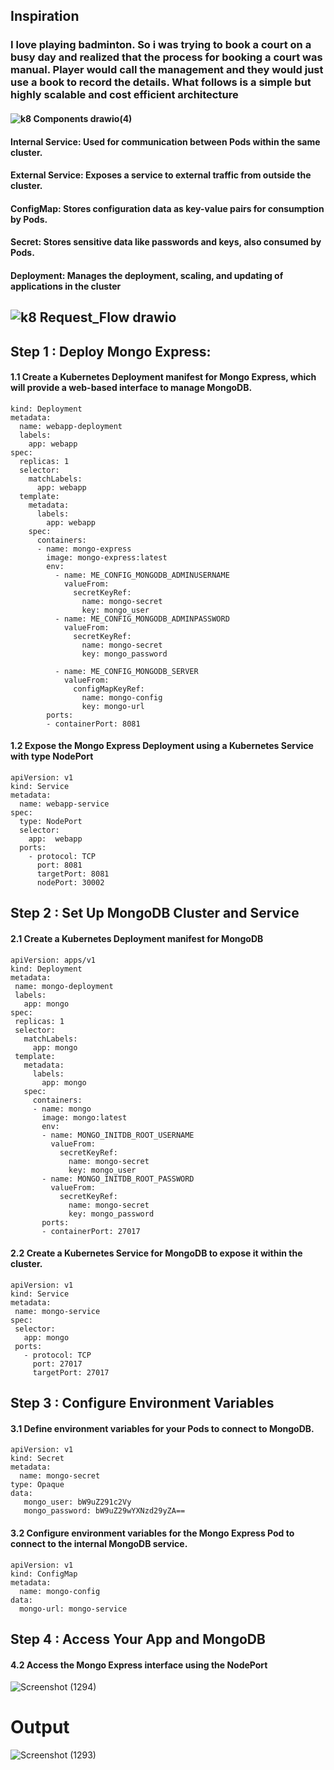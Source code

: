 ## Inspiration 
### I love playing badminton. So i was trying to book a court on a busy day and realized that the process for booking a court was manual. Player would call the management and they would just use a book to record the details.  What follows is a  simple but highly scalable and cost efficient architecture
#### ![k8 Components drawio(4)](https://github.com/satya19977/Deploy-MERN-Application-Using-Kubernetes/assets/108000447/52a12216-7cc9-486e-a8d8-0f1ce519856f)

#### Internal Service: Used for communication between Pods within the same cluster.
#### External Service: Exposes a service to external traffic from outside the cluster.
#### ConfigMap: Stores configuration data as key-value pairs for consumption by Pods.
#### Secret: Stores sensitive data like passwords and keys, also consumed by Pods.
#### Deployment: Manages the deployment, scaling, and updating of applications in the cluster

## ![k8 Request_Flow drawio](https://github.com/satya19977/Deploy-MERN-Application-Using-Kubernetes/assets/108000447/5784e744-5775-45a0-bf70-0128b15a1095)
## Step 1 : Deploy Mongo Express:
#### 1.1 Create a Kubernetes Deployment manifest for Mongo Express, which will provide a web-based interface to manage MongoDB.
```
kind: Deployment
metadata:
  name: webapp-deployment
  labels:
    app: webapp
spec:
  replicas: 1
  selector:
    matchLabels:
      app: webapp
  template:
    metadata:
      labels:
        app: webapp
    spec:
      containers:
      - name: mongo-express
        image: mongo-express:latest
        env:
          - name: ME_CONFIG_MONGODB_ADMINUSERNAME
            valueFrom:
              secretKeyRef:
                name: mongo-secret
                key: mongo_user
          - name: ME_CONFIG_MONGODB_ADMINPASSWORD
            valueFrom:
              secretKeyRef:
                name: mongo-secret
                key: mongo_password

          - name: ME_CONFIG_MONGODB_SERVER
            valueFrom:
              configMapKeyRef:
                name: mongo-config
                key: mongo-url
        ports:
        - containerPort: 8081
```

        
#### 1.2 Expose the Mongo Express Deployment using a Kubernetes Service with type NodePort

```
apiVersion: v1
kind: Service
metadata:
  name: webapp-service 
spec:
  type: NodePort
  selector:
    app:  webapp
  ports:
    - protocol: TCP
      port: 8081
      targetPort: 8081
      nodePort: 30002
```
 
## Step 2 : Set Up MongoDB Cluster and Service
 #### 2.1 Create a Kubernetes Deployment manifest for MongoDB
 
 ```
 apiVersion: apps/v1
kind: Deployment
metadata:
  name: mongo-deployment
  labels:
    app: mongo
spec:
  replicas: 1
  selector:
    matchLabels:
      app: mongo
  template:
    metadata:
      labels:
        app: mongo
    spec:
      containers:
      - name: mongo
        image: mongo:latest
        env:
        - name: MONGO_INITDB_ROOT_USERNAME
          valueFrom:
            secretKeyRef:
              name: mongo-secret
              key: mongo_user
        - name: MONGO_INITDB_ROOT_PASSWORD
          valueFrom:
            secretKeyRef:
              name: mongo-secret
              key: mongo_password
        ports:
        - containerPort: 27017
 ```
 #### 2.2 Create a Kubernetes Service for MongoDB to expose it within the cluster.
 ```
 apiVersion: v1
kind: Service
metadata:
  name: mongo-service
spec:
  selector:
    app: mongo
  ports:
    - protocol: TCP
      port: 27017
      targetPort: 27017
 ```

## Step 3 : Configure Environment Variables
#### 3.1 Define environment variables for your  Pods to connect to MongoDB.
```
apiVersion: v1
kind: Secret
metadata:
  name: mongo-secret
type: Opaque
data:
   mongo_user: bW9uZ291c2Vy
   mongo_password: bW9uZ29wYXNzd29yZA==
```
#### 3.2 Configure environment variables for the Mongo Express Pod to connect to the internal MongoDB service.
```
apiVersion: v1
kind: ConfigMap
metadata:
  name: mongo-config
data: 
  mongo-url: mongo-service
```

## Step 4 : Access Your App and MongoDB
#### 4.2 Access the Mongo Express interface using the NodePort

![Screenshot (1294)](https://github.com/satya19977/Event-Management-System-Using-Kubernetes/assets/108000447/f60a8872-6216-4a15-85c5-cb5680d0d5be)



# Output


![Screenshot (1293)](https://github.com/satya19977/Event-Management-System-Using-Kubernetes/assets/108000447/826e72a1-bef6-4adf-8cfe-372b3c57ff1c)


